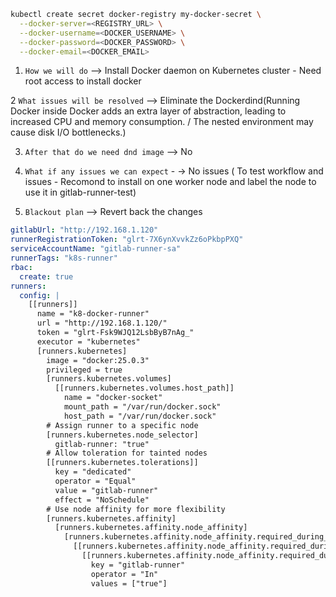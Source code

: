 ```bash
kubectl create secret docker-registry my-docker-secret \
  --docker-server=<REGISTRY_URL> \
  --docker-username=<DOCKER_USERNAME> \
  --docker-password=<DOCKER_PASSWORD> \
  --docker-email=<DOCKER_EMAIL>


```
1. ```How we will do```   --> Install Docker daemon on Kubernetes cluster  - Need root access to install docker

2  ```What issues will be resolved``` --> Eliminate the Dockerdind(Running Docker inside Docker adds an extra layer of abstraction, leading to increased CPU and memory consumption. / The nested environment may cause disk I/O bottlenecks.)

3. ```After that do we need dnd image```  -->  No 

5. ```What if any issues we can expect``` - -> No issues ( To test workflow and issues  - Recomond  to install on one worker node and label the node to use it in gitlab-runner-test)

6. ```Blackout plan```  --> Revert back the changes




```yaml
gitlabUrl: "http://192.168.1.120"
runnerRegistrationToken: "glrt-7X6ynXvvkZz6oPkbpPXQ"
serviceAccountName: "gitlab-runner-sa"
runnerTags: "k8s-runner"
rbac:
  create: true
runners:
  config: |
    [[runners]]
      name = "k8-docker-runner"
      url = "http://192.168.1.120/"
      token = "glrt-Fsk9WJQ12LsbByB7nAg_"
      executor = "kubernetes"
      [runners.kubernetes]
        image = "docker:25.0.3"
        privileged = true
        [runners.kubernetes.volumes]
          [[runners.kubernetes.volumes.host_path]]
            name = "docker-socket"
            mount_path = "/var/run/docker.sock"
            host_path = "/var/run/docker.sock"
        # Assign runner to a specific node
        [runners.kubernetes.node_selector]
          gitlab-runner: "true"
        # Allow toleration for tainted nodes
        [[runners.kubernetes.tolerations]]
          key = "dedicated"
          operator = "Equal"
          value = "gitlab-runner"
          effect = "NoSchedule"
        # Use node affinity for more flexibility
        [runners.kubernetes.affinity]
          [runners.kubernetes.affinity.node_affinity]
            [runners.kubernetes.affinity.node_affinity.required_during_scheduling_ignored_during_execution]
              [[runners.kubernetes.affinity.node_affinity.required_during_scheduling_ignored_during_execution.node_selector_terms]]
                [[runners.kubernetes.affinity.node_affinity.required_during_scheduling_ignored_during_execution.node_selector_terms.match_expressions]]
                  key = "gitlab-runner"
                  operator = "In"
                  values = ["true"]

```
